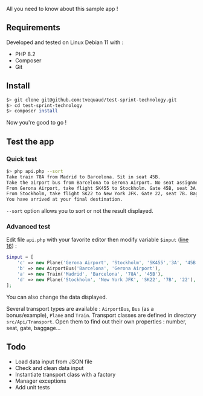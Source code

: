 All you need to know about this sample app !

## Requirements
Developed and tested on Linux Debian 11 with :
- PHP 8.2<br />
- Composer
- Git

## Install
```bash
$> git clone git@github.com:tvequaud/test-sprint-technology.git
$> cd test-sprint-technology
$> composer install
```
Now you're good to go !


## Test the app

### Quick test
 ```bash
 $> php api.php --sort
Take train 78A from Madrid to Barcelona. Sit in seat 45B.
Take the airport bus from Barcelona to Gerona Airport. No seat assignment.
From Gerona Airport, take flight SK455 to Stockholm. Gate 45B, seat 3A. Baggage drop at ticket counter 344.
From Stockholm, take flight SK22 to New York JFK. Gate 22, seat 7B. Baggage will we automatically transferred from your last leg.
You have arrived at your final destination.
```

`--sort` option allows you to sort or not the result displayed.


### Advanced test
Edit file `api.php` with your favorite editor then modify variable `$input` ([line 16](https://github.com/tvequaud/test-sprint-technology/blob/master/api.php#L16)) : 
```php
$input = [
    'c' => new Plane('Gerona Airport', 'Stockholm', 'SK455','3A', '45B', '344'),
    'b' => new AirportBus('Barcelona', 'Gerona Airport'),
    'a' => new Train('Madrid', 'Barcelona', '78A', '45B'),
    'd' => new Plane('Stockholm', 'New York JFK', 'SK22', '7B', '22'),
];
```

You can also change the data displayed.

Several transport types are available : `AirportBus`, `Bus` (as a bonus/example), `Plane` and `Train`.
Transport classes are defined in directory `src/Api/Transport`. Open them to find out their own properties : number, seat, gate, baggage...


## Todo
- Load data input from JSON file
- Check and clean data input
- Instantiate transport class with a factory
- Manager exceptions
- Add unit tests
